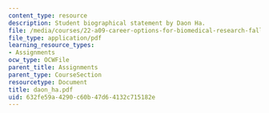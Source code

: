 ```yaml
---
content_type: resource
description: Student biographical statement by Daon Ha.
file: /media/courses/22-a09-career-options-for-biomedical-research-fall-2006/632fe59a4290c60b47d64132c715182e_daon_ha.pdf
file_type: application/pdf
learning_resource_types:
- Assignments
ocw_type: OCWFile
parent_title: Assignments
parent_type: CourseSection
resourcetype: Document
title: daon_ha.pdf
uid: 632fe59a-4290-c60b-47d6-4132c715182e
---
```

